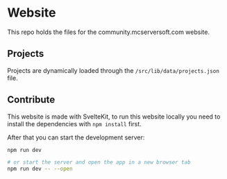 # Website

This repo holds the files for the community.mcserversoft.com website.

## Projects
Projects are dynamically loaded through the `/src/lib/data/projects.json` file.

## Contribute

This website is made with SvelteKit, to run this website locally you need to install the dependencies with `npm install` first.

After that you can start the development server:
```bash
npm run dev

# or start the server and open the app in a new browser tab
npm run dev -- --open
```
